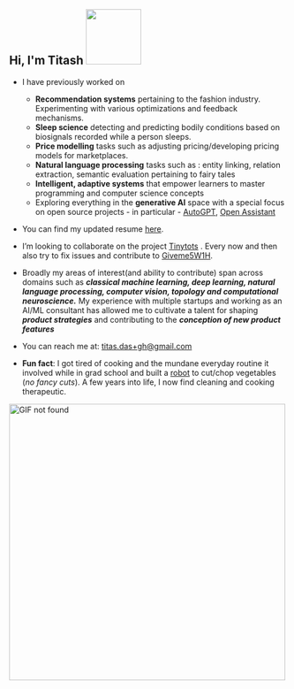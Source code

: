 <h2>Hi, I'm Titash <img src="https://s11.gifyu.com/images/SQToH.gif" width="100"></h2>


- I have previously worked on 
  * **Recommendation systems** pertaining to the fashion industry. Experimenting with various optimizations and feedback mechanisms.
  * **Sleep science** detecting and predicting bodily conditions based on biosignals recorded while a person sleeps.
  * **Price modelling** tasks such as adjusting pricing/developing pricing models for marketplaces. 
  * **Natural language processing** tasks such as : entity linking, relation extraction, semantic evaluation pertaining to fairy tales
  * **Intelligent, adaptive systems** that empower learners to master programming and computer science concepts
  * Exploring everything in the **generative AI** space with a special focus on open source projects - in particular - [AutoGPT](https://github.com/Significant-Gravitas/Auto-GPT), [Open Assistant](https://github.com/LAION-AI/Open-Assistant)

- You can find my updated resume [here](https://drive.google.com/file/d/1mg-NIoH6mSy1pY4gpwvzfkX4O5vbnJem/view?usp=sharing).

- I’m looking to collaborate on the project [Tinytots](https://github.com/TitasDas/Tinytots) . Every now and then also try to fix issues and contribute to [Giveme5W1H](https://github.com/fhamborg/Giveme5W1H). 
- Broadly my areas of interest(and ability to contribute) span across domains such as ***classical machine learning, deep learning, natural language processing, computer vision, topology and computational neuroscience.*** My experience with multiple startups and working as an AI/ML consultant has allowed me to cultivate a talent for shaping ***product strategies*** and contributing to the ***conception of new product features***
- You can reach me at: titas.das+gh@gmail.com  




- **Fun fact**: I got tired of cooking and the mundane everyday routine it involved while in grad school and built a [robot](https://sites.google.com/site/jullienor2014/homepage) to cut/chop vegetables (*no fancy cuts*). A few years into life, I now find cleaning and cooking therapeutic.

<img src="https://i.imgur.com/Z2P2ueWt.gif" alt="GIF not found" width="500"/>




<!--
**TitasDas/TitasDas** is a ✨ _special_ ✨ repository because its `README.md` (this file) appears on your GitHub profile.

Here are some ideas to get you started:

- 🔭 I’m currently working on ...
- 🌱 I’m currently learning ...
- 👯 I’m looking to collaborate on ...
- 🤔 I’m looking for help with ...
- 💬 Ask me about ...
- 📫 How to reach me: ...
- 😄 Pronouns: ...
- ⚡ Fun fact: ...
-->
